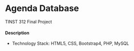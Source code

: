 # Agenda Database
TINST 312 Final Project

#### Description
* Technology Stack: HTML5, CSS, Bootstrap4, PHP, MySQL
